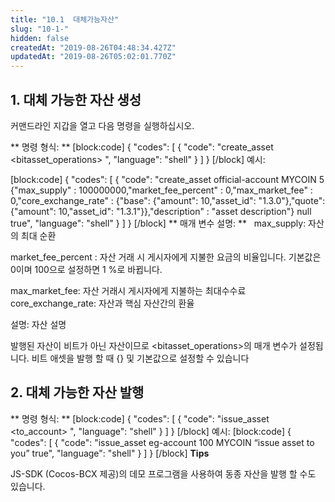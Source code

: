 ```yaml
---
title: "10.1  대체가능자산"
slug: "10-1-"
hidden: false
createdAt: "2019-08-26T04:48:34.427Z"
updatedAt: "2019-08-26T05:02:01.770Z"
---
```

## 1. 대체 가능한 자산 생성

커맨드라인 지갑을 열고 다음 명령을 실행하십시오.

** 명령 형식: **
[block:code]
{
  "codes": [
    {
      "code": "create_asset <issuer> <symbol> <precision> <common> <bitasset_operations> <broadcast>",
      "language": "shell"
    }
  ]
}
[/block]
예시:

[block:code]
{
  "codes": [
    {
      "code": "create_asset official-account MYCOIN 5 {\"max_supply\" : 100000000,\"market_fee_percent\" : 0,\"max_market_fee\" : 0,\"core_exchange_rate\" : {\"base\": {\"amount\": 10,\"asset_id\": \"1.3.0\"},\"quote\": {\"amount\": 10,\"asset_id\": \"1.3.1\"}},\"description\" : \"asset description\"} null true",
      "language": "shell"
    }
  ]
}
[/block]
** 매개 변수 설명: **
 
max_supply: 자산의 최대 순환

market_fee_percent : 자산 거래 시 게시자에게 지불한 요금의 비율입니다. 기본값은 0이며 100으로 설정하면 1 %로 바뀝니다.

max_market_fee: 자산 거래시 게시자에게 지불하는 최대수수료
core_exchange_rate: 자산과 핵심 자산간의 환율

설명: 자산 설명

발행된 자산이 비트가 아닌 자산이므로 <bitasset_operations>의 매개 변수가 설정됩니다. 비트 애셋을 발행 할 때 {} 및 기본값으로 설정할 수 있습니다


## 2. 대체 가능한 자산 발행

** 명령 형식: **
[block:code]
{
  "codes": [
    {
      "code": "issue_asset <to_account> <amount> <symbol> <memo> <broadcast>",
      "language": "shell"
    }
  ]
}
[/block]
 예시:
[block:code]
{
  "codes": [
    {
      "code": "issue_asset eg-account 100 MYCOIN “issue asset to you” true",
      "language": "shell"
    }
  ]
}
[/block]
**Tips**

JS-SDK (Cocos-BCX 제공)의 데모 프로그램을 사용하여 동종 자산을 발행 할 수도 있습니다.